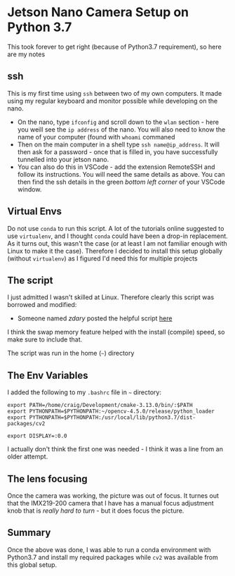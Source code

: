 # Jetson Nano Camera Setup on Python 3.7

This took forever to get right (because of Python3.7 requirement), so here are my notes

## ssh
This is my first time using `ssh` between two of my own computers. It made using my regular keyboard and monitor possible while developing on the nano. 

* On the nano, type `ifconfig` and scroll down to the `wlan` section - here you weill see the `ip address` of the nano. You will also need to know the name of your computer (found with `whoami` commaned
* Then on the main computer in a shell type `ssh name@ip_address`. It will then ask for a password - once that is filled in, you have successfully tunnelled into your jetson nano.
* You can also do this in VSCode - add the extension RemoteSSH and follow its instructions. You will need the same details as above. You can then find the ssh details in the green *bottom left corner* of your VSCode window.

## Virtual Envs

Do not use `conda` to run this script. A lot of the tutorials online suggested to use `virtualenv`, and I thought `conda` could have been a drop-in replacement. As it turns out, this wasn't the case (or at least I am not familiar enough with Linux to make it the case). Therefore I decided to install this setup globally (without `virtualenv`) as I figured I'd need this for multiple projects

## The script

I just admitted I wasn't skilled at Linux. Therefore clearly this script was borrowed and modified:
* Someone named *zdary* posted the helpful script [here](https://forums.developer.nvidia.com/t/jetson-nano-opencv-4-1-0/77367/2)

I think the swap memory feature helped with the install (compile) speed, so make sure to include that.

The script was run in the home (`~`) directory

## The Env Variables

I added the following to my `.bashrc` file in `~` directory:

```
export PATH=/home/craig/Development/cmake-3.13.0/bin/:$PATH
export PYTHONPATH=$PYTHONPATH:~/opencv-4.5.0/release/python_loader
export PYTHONPATH=$PYTHONPATH:/usr/local/lib/python3.7/dist-packages/cv2

export DISPLAY=:0.0
```

I actually don't think the first one was needed - I think it was a line from an older attempt. 

## The lens focusing

Once the camera was working, the picture was out of focus. It turnes out that the IMX219-200 camera that I have has a manual focus adjustment knob that is *really hard to turn* - but it does focus the picture.

## Summary

Once the above was done, I was able to run a conda environment with Python3.7 and install my required packages while `cv2` was available from this global setup.
